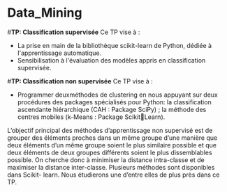 # Data_Mining

#**TP: Classification supervisée**
Ce TP vise à : 
- La prise en main de la bibliothèque scikit-learn de Python, dédiée à l'apprentissage automatique.
- Sensibilisation à l'évaluation des modèles appris en classification supervisée.

#**TP: Classification non supervisée**
Ce TP vise à : 
 - Programmer deuxméthodes de clustering en nous appuyant sur deux procédures  des packages spécialisés pour Python: la classification ascendante hiérarchique  (CAH : Package SciPy) ; la méthode des centres mobiles (k-Means : Package ScikitLearn).

L’objectif principal des méthodes d’apprentissage non supervisé est de grouper des éléments proches dans un même groupe d’une manière que deux éléments d’un même groupe soient le plus similaire possible et que deux éléments de deux groupes différents soient le plus dissemblables possible. On cherche donc à minimiser la distance intra-classe et de maximiser la distance inter-classe. Plusieurs méthodes sont disponibles dans Scikit- learn. Nous étudierons une d’entre elles de plus près dans ce TP.
